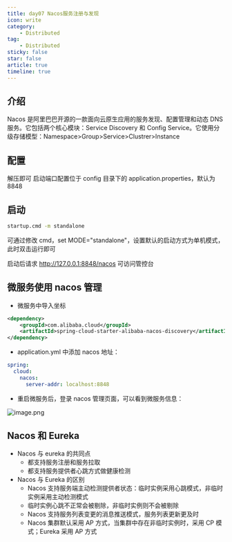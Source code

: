```yaml
---
title: day07 Nacos服务注册与发现
icon: write
category:
    - Distributed
tag:
    - Distributed
sticky: false
star: false
article: true
timeline: true
---
```


## 介绍

Nacos 是阿里巴巴开源的一款面向云原生应用的服务发现、配置管理和动态 DNS 服务。它包括两个核心模块：Service Discovery 和 Config Service。它使用分级存储模型：Namespace>Group>Service>Clustrer>Instance

## 配置

解压即可
启动端口配置位于 config 目录下的 application.properties，默认为 8848

## 启动

```cmd
startup.cmd -m standalone
```

可通过修改 cmd，set MODE="standalone"，设置默认的启动方式为单机模式，此时双击运行即可

启动后请求 http://127.0.0.1:8848/nacos 可访问管控台

## 微服务使用 nacos 管理

- 微服务中导入坐标

```xml
<dependency>
    <groupId>com.alibaba.cloud</groupId>
    <artifactId>spring-cloud-starter-alibaba-nacos-discovery</artifactId>
</dependency>
```

- application.yml 中添加 nacos 地址：

```yaml
spring:
  cloud:
    nacos:
      server-addr: localhost:8848
```

- 重启微服务后，登录 nacos 管理页面，可以看到微服务信息：

![image.png](https://markdown-1308523627.cos.ap-chengdu.myqcloud.com/typora/20230410192138.png)

## Nacos 和 Eureka

- Nacos 与 eureka 的共同点
    - 都支持服务注册和服务拉取
    - 都支持服务提供者心跳方式做健康检测
- Nacos 与 Eureka 的区别
    - Nacos 支持服务端主动检测提供者状态：临时实例采用心跳模式，非临时实例采用主动检测模式
    - 临时实例心跳不正常会被剔除，非临时实例则不会被剔除
    - Nacos 支持服务列表变更的消息推送模式，服务列表更新更及时
    - Nacos 集群默认采用 AP 方式，当集群中存在非临时实例时，采用 CP 模式；Eureka 采用 AP 方式
